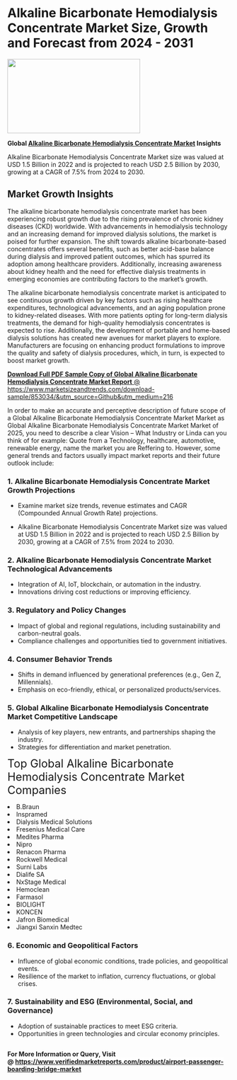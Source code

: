 <H1>Alkaline Bicarbonate Hemodialysis Concentrate Market Size, Growth and Forecast from 2024 - 2031</H1><img class="aligncenter size-medium wp-image-584254" src="https://thirdeyenews.in/wp-content/uploads/2024/09/Global-Market-Research-300x168.jpeg" alt="" width="300" height="168" /><p><strong>Global&nbsp;<a href="https://www.marketsizeandtrends.com/download-sample/853034/&amp;utm_source=Github&utm_medium=216">Alkaline Bicarbonate Hemodialysis Concentrate Market</a> Insights</strong></p><p>Alkaline Bicarbonate Hemodialysis Concentrate Market size was valued at USD 1.5 Billion in 2022 and is projected to reach USD 2.5 Billion by 2030, growing at a CAGR of 7.5% from 2024 to 2030.</p><p><h2>Market Growth Insights</h2> <p>The alkaline bicarbonate hemodialysis concentrate market has been experiencing robust growth due to the rising prevalence of chronic kidney diseases (CKD) worldwide. With advancements in hemodialysis technology and an increasing demand for improved dialysis solutions, the market is poised for further expansion. The shift towards alkaline bicarbonate-based concentrates offers several benefits, such as better acid-base balance during dialysis and improved patient outcomes, which has spurred its adoption among healthcare providers. Additionally, increasing awareness about kidney health and the need for effective dialysis treatments in emerging economies are contributing factors to the market’s growth.</p> <p><a href="#"></a></p> <p>The alkaline bicarbonate hemodialysis concentrate market is anticipated to see continuous growth driven by key factors such as rising healthcare expenditures, technological advancements, and an aging population prone to kidney-related diseases. With more patients opting for long-term dialysis treatments, the demand for high-quality hemodialysis concentrates is expected to rise. Additionally, the development of portable and home-based dialysis solutions has created new avenues for market players to explore. Manufacturers are focusing on enhancing product formulations to improve the quality and safety of dialysis procedures, which, in turn, is expected to boost market growth.</p> <p><a href="#"></p><p><span class=""><strong>Download Full PDF Sample Copy of Global Alkaline Bicarbonate Hemodialysis Concentrate Market Report</strong> @ <a href="https://www.marketsizeandtrends.com/download-sample/853034/&amp;utm_source=Github&utm_medium=216" target="_blank">https://www.marketsizeandtrends.com/download-sample/853034/&amp;utm_source=Github&utm_medium=216</a></span></p><p>In order to make an accurate and perceptive description of future scope of a Global&nbsp;Alkaline Bicarbonate Hemodialysis Concentrate Market Market as Global&nbsp;Alkaline Bicarbonate Hemodialysis Concentrate Market Market of 2025, you need to describe a clear Vision &ndash; What Industry or Linda can you think of for example: Quote from a Technology, healthcare, automotive, renewable energy, name the market you are Reffering to. However, some general trends and factors usually impact market reports and their future outlook include:</p><h3>1.&nbsp;<strong>Alkaline Bicarbonate Hemodialysis Concentrate Market Growth Projections</strong></h3><ul><li>Examine market size trends, revenue estimates and CAGR (Compounded Annual Growth Rate) projections.</li><li><p>Alkaline Bicarbonate Hemodialysis Concentrate Market size was valued at USD 1.5 Billion in 2022 and is projected to reach USD 2.5 Billion by 2030, growing at a CAGR of 7.5% from 2024 to 2030.</p></li></ul><h3>2.&nbsp;<strong>Alkaline Bicarbonate Hemodialysis Concentrate Market Technological Advancements</strong></h3><ul><li>Integration of AI, IoT, blockchain, or automation in the industry.</li><li>Innovations driving cost reductions or improving efficiency.</li></ul><h3>3.&nbsp;<strong>Regulatory and Policy Changes</strong></h3><ul><li>Impact of global and regional regulations, including sustainability and carbon-neutral goals.</li><li>Compliance challenges and opportunities tied to government initiatives.</li></ul><h3>4.&nbsp;<strong>Consumer Behavior Trends</strong></h3><ul><li>Shifts in demand influenced by generational preferences (e.g., Gen Z, Millennials).</li><li>Emphasis on eco-friendly, ethical, or personalized products/services.</li></ul><h3>5.&nbsp;<strong>Global Alkaline Bicarbonate Hemodialysis Concentrate Market Competitive Landscape</strong></h3><ul><li>Analysis of key players, new entrants, and partnerships shaping the industry.</li><li>Strategies for differentiation and market penetration.</li></ul><p data-pm-slice="1 1 []"><span style="color: inherit; font-family: inherit; font-size: 25px;">Top Global Alkaline Bicarbonate Hemodialysis Concentrate Market Companies</span></p><div class="" data-test-id=""><p><li>B.Braun</li><li> Inspramed</li><li> Dialysis Medical Solutions</li><li> Fresenius Medical Care</li><li> Medites Pharma</li><li> Nipro</li><li> Renacon Pharma</li><li> Rockwell Medical</li><li> Surni Labs</li><li> Dialife SA</li><li> NxStage Medical</li><li> Hemoclean</li><li> Farmasol</li><li> BIOLIGHT</li><li> KONCEN</li><li> Jafron Biomedical</li><li> Jiangxi Sanxin Medtec</li></p></div><h3>6.&nbsp;<strong>Economic and Geopolitical Factors</strong></h3><ul><li>Influence of global economic conditions, trade policies, and geopolitical events.</li><li>Resilience of the market to inflation, currency fluctuations, or global crises.</li></ul><h3>7.&nbsp;<strong>Sustainability and ESG (Environmental, Social, and Governance)</strong></h3><ul><li>Adoption of sustainable practices to meet ESG criteria.</li><li>Opportunities in green technologies and circular economy principles.</li></ul><h2><strong style="font-size: 14px;">For More Information or Query, Visit @&nbsp;</strong><a style="background-color: #ffffff; font-size: 14px;" href="https://www.marketsizeandtrends.com/report/alkaline-bicarbonate-hemodialysis-concentrate-market/" target="_blank">https://www.verifiedmarketreports.com/product/airport-passenger-boarding-bridge-market</a></h2>
